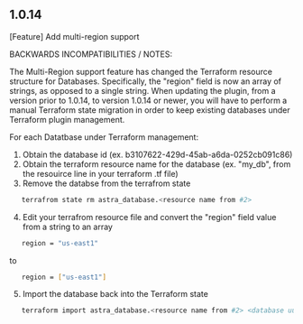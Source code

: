 ## 1.0.14
[Feature] Add multi-region support

BACKWARDS INCOMPATIBILITIES / NOTES:

The Multi-Region support feature has changed the Terraform resource structure for Databases.
Specifically, the "region" field is now an array of strings, as opposed to a single string.
When updating the plugin, from a version prior to 1.0.14, to version 1.0.14 or newer, you
will have to perform a manual Terraform state migration in order to keep existing databases
under Terraform plugin management.

For each Datatbase under Terraform management:
1. Obtain the database id (ex. b3107622-429d-45ab-a6da-0252cb091c86)
2. Obtain the terraform resource name for the database (ex. "my_db", from the resouirce line in your terraform .tf file)
3. Remove the databse from the terrafrom state
```sh
   terrafrom state rm astra_database.<resource name from #2>
```
4. Edit your terrafrom resource file and convert the "region" field value from a string to an array
```sh
   region = "us-east1"
```
to
```sh
   region = ["us-east1"]
```
5. Import the database back into the Terraform state
```sh
   terraform import astra_database.<resource name from #2> <database uuid from #1>
```